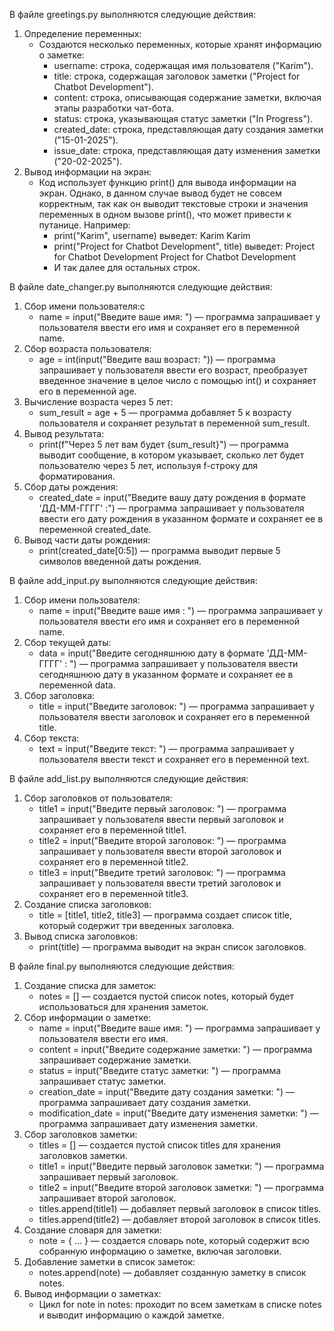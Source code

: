 В файле greetings.py выполняются следующие действия:
1. Определение переменных:
   - Создаются несколько переменных, которые хранят информацию о заметке:
     - username: строка, содержащая имя пользователя ("Karim").
     - title: строка, содержащая заголовок заметки ("Project for Chatbot Development").
     - content: строка, описывающая содержание заметки, включая этапы разработки чат-бота.
     - status: строка, указывающая статус заметки ("In Progress").
     - created_date: строка, представляющая дату создания заметки ("15-01-2025").
     - issue_date: строка, представляющая дату изменения заметки ("20-02-2025").
2. Вывод информации на экран:
   - Код использует функцию print() для вывода информации на экран. Однако, в данном случае вывод будет не совсем корректным, так как он выводит текстовые строки и значения переменных в одном вызове print(), что может привести к путанице. Например:
     - print("Karim", username) выведет: Karim Karim
     - print("Project for Chatbot Development", title) выведет: Project for Chatbot Development Project for Chatbot Development
     - И так далее для остальных строк.

В файле date_changer.py выполняются следующие действия:
1. Сбор имени пользователя:с
   - name = input("Введите ваше имя: ") — программа запрашивает у пользователя ввести его имя и сохраняет его в переменной name.
2. Сбор возраста пользователя:
   - age = int(input("Введите ваш возраст: ")) — программа запрашивает у пользователя ввести его возраст, преобразует введенное значение в целое число с помощью int() и сохраняет его в переменной age.
3. Вычисление возраста через 5 лет:
   - sum_result = age + 5 — программа добавляет 5 к возрасту пользователя и сохраняет результат в переменной sum_result.
4. Вывод результата:
   - print(f"Через 5 лет вам будет {sum_result}") — программа выводит сообщение, в котором указывает, сколько лет будет пользователю через 5 лет, используя f-строку для форматирования.
5. Сбор даты рождения:
   - created_date = input("Введите вашу дату рождения в формате 'ДД-ММ-ГГГГ' :") — программа запрашивает у пользователя ввести его дату рождения в указанном формате и сохраняет ее в переменной created_date.
6. Вывод части даты рождения:
   - print(created_date[0:5]) — программа выводит первые 5 символов введенной даты рождения.
  
В файле add_input.py выполняются следующие действия:
1. Сбор имени пользователя:
   - name = input("Введите ваше имя : ") — программа запрашивает у пользователя ввести его имя и сохраняет его в переменной name.
2. Сбор текущей даты:
   - data = input("Введите сегодняшнюю дату в формате 'ДД-ММ-ГГГГ' : ") — программа запрашивает у пользователя ввести сегодняшнюю дату в указанном формате и сохраняет ее в переменной data.
3. Сбор заголовка:
   - title = input("Введите заголовок: ") — программа запрашивает у пользователя ввести заголовок и сохраняет его в переменной title.
4. Сбор текста:
   - text = input("Введите текст: ") — программа запрашивает у пользователя ввести текст и сохраняет его в переменной text.

В файле add_list.py выполняются следующие действия:
1. Сбор заголовков от пользователя:
   - title1 = input("Введите первый заголовок: ") — программа запрашивает у пользователя ввести первый заголовок и сохраняет его в переменной title1.
   - title2 = input("Введите второй заголовок: ") — программа запрашивает у пользователя ввести второй заголовок и сохраняет его в переменной title2.
   - title3 = input("Введите третий заголовок: ") — программа запрашивает у пользователя ввести третий заголовок и сохраняет его в переменной title3.
2. Создание списка заголовков:
   - title = [title1, title2, title3] — программа создает список title, который содержит три введенных заголовка.
3. Вывод списка заголовков:
   - print(title) — программа выводит на экран список заголовков.

В файле final.py выполняются следующие действия:
1. Создание списка для заметок:
   - notes = [] — создается пустой список notes, который будет использоваться для хранения заметок.
2. Сбор информации о заметке:
   - name = input("Введите ваше имя: ") — программа запрашивает у пользователя ввести его имя.
   - content = input("Введите содержание заметки: ") — программа запрашивает содержание заметки.
   - status = input("Введите статус заметки: ") — программа запрашивает статус заметки.
   - creation_date = input("Введите дату создания заметки: ") — программа запрашивает дату создания заметки.
   - modification_date = input("Введите дату изменения заметки: ") — программа запрашивает дату изменения заметки.
3. Сбор заголовков заметки:
   - titles = [] — создается пустой список titles для хранения заголовков заметки.
   - title1 = input("Введите первый заголовок заметки: ") — программа запрашивает первый заголовок.
   - title2 = input("Введите второй заголовок заметки: ") — программа запрашивает второй заголовок.
   - titles.append(title1) — добавляет первый заголовок в список titles.
   - titles.append(title2) — добавляет второй заголовок в список titles.
4. Создание словаря для заметки:
   - note = { ... } — создается словарь note, который содержит всю собранную информацию о заметке, включая заголовки.
5. Добавление заметки в список заметок:
   - notes.append(note) — добавляет созданную заметку в список notes.
6. Вывод информации о заметках:
   - Цикл for note in notes: проходит по всем заметкам в списке notes и выводит информацию о каждой заметке.
